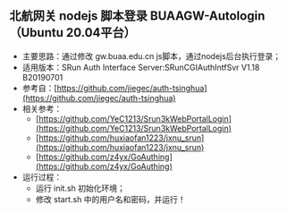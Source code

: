 ## 北航网关 nodejs 脚本登录 BUAAGW-Autologin （Ubuntu 20.04平台）
- 主要思路：通过修改 gw.buaa.edu.cn js脚本，通过nodejs后台执行登录；
- 适用版本：SRun Auth Interface Server:SRunCGIAuthIntfSvr V1.18 B20190701
- 参考自：[https://github.com/jiegec/auth-tsinghua](https://github.com/jiegec/auth-tsinghua)
- 相关参考：
    - [https://github.com/YeC1213/Srun3kWebPortalLogin](https://github.com/YeC1213/Srun3kWebPortalLogin)
    - [https://github.com/huxiaofan1223/jxnu_srun](https://github.com/huxiaofan1223/jxnu_srun)
    - [https://github.com/z4yx/GoAuthing](https://github.com/z4yx/GoAuthing)
-  运行过程：
    - 运行 init.sh 初始化环境；
    - 修改 start.sh 中的用户名和密码，并运行！
